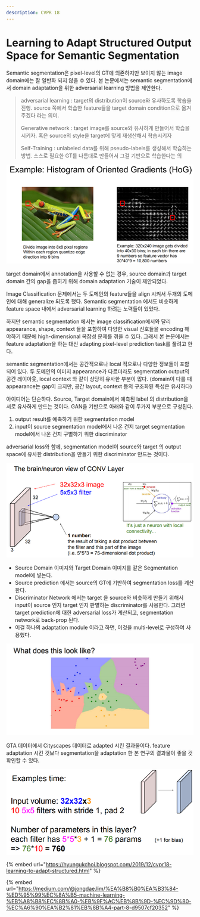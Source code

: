 ```yaml
---
description: CVPR 18
---
```


# Learning to Adapt Structured Output Space for Semantic Segmentation

Semantic segmentation은 pixel-level의 GT에 의존하지만 보이지 않는 image domain에는 잘 일반화 되지 않을 수 있다. 본 논문에서는 semantic segmentation에서 domain adaptation을 위한 adversarial learning 방법을 제안한다.

> adversarial learning : target의 distribution이 source와 유사하도록 학습을 진행. source 쪽에서 학습한 feature들을 target domain condition으로 옮겨주겠다 라는 의미.
>
> Generative network : target image를 source와 유사하게 만들어서 학습을 시키자. 혹은 source의 style을 target에 맞게 재생산해서 학습시키자
>
> Self-Training : unlabeled data를 위해 pseudo-labels를 생성해서 학습하는 방법. 스스로 필요한 GT를 나름대로 만들어서 그걸 기반으로 학습한다는 의

![](../.gitbook/assets/image%20%2880%29.png)

target domain에서 annotation을 사용할 수 없는 경우, source domain과 target domain 간의 gap을 좁히기 위해 domain adaptation 기술이 제안되었다. 

Image Classification 문제에서는 두 도메인의 feature들을 align 시켜서 두개의 도메인에 대해 generalize 되도록 했다. Semantic segmentation 에서도 비슷하게  feature space 내에서 adversarial learning 하려는 노력들이 있었다.

하지만 semantic segmentation 에서는 image classification에서와 달리 appearance, shape, context 들을 포함하여 다양한 visual 신호들을 encoding 해야하기 때문에 high-dimensional 복잡성 문제를 겪을 수 있다. 그래서 본 논문에서는 feature adaptation을 하는 대신 adapting pixel-level prediction task를 풀려고 한다.

semantic segmentation에서는 공간적으로나 local 적으로나 다양한 정보들이 포함되어 있다. 두 도메인의 이미지 appearance가 다르더라도 segmentation output의 공간 레이아웃, local context 와 같이 상당히 유사한 부분이 많다.  \(domain이 다를 때 appearance는 gap이 크지만, 공간 layout, context 등의 구조화된 특성은 유사하다\)

아이디어는 단순하다. Source, Target domain에서 예측된 label 의 distribution을 서로 유사하게 만드는 것이다. GAN을 기반으로 아래와 같이 두가지 부분으로 구성된다.

1. output result를 예측하기 위한 segmentation model
2. input이 source segmentation model에서 나온 건지 target segmentation model에서 나온 건지 구별하기 위한 discriminator

adversarial loss와 함께, segmentation model이 source와 target 의 output space에 유사한 distribution을 만들기 위한 discriminator 만드는 것이다.

![](../.gitbook/assets/image%20%28102%29.png)

* Source Domain 이미지와 Target Domain 이미지를 같은 Segmentation model에 넣는다. 
* Source prediction 에서는 source의 GT에 기반하여 segmentation loss를 계산한다.
* Discriminator Network 에서는 target 을 source와 비슷하게 만들기 위해서 input이 source 인지 target 인지 판별하는 discriminator를 사용한다. 그러면 target prediction에 대한 adversarial loss가 계산되고, segmentation network로 back-prop 된다. 
* 이걸 하나의 adaptation module 이라고 하면, 이것을 multi-level로 구성하여 사용했다.

![](../.gitbook/assets/image%20%28192%29.png)

GTA 데이터에서 Cityscapes 데이터로 adapted 시킨 결과물이다. feature adaptation 시킨 것보다 segmentation을 adaptation 한 본 연구의 결과물이 좋을 것 확인할 수 있다.

![](../.gitbook/assets/image%20%28244%29.png)



{% embed url="https://hyungukchoi.blogspot.com/2019/12/cvpr18-learning-to-adapt-structured.html" %}

{% embed url="https://medium.com/@jongdae.lim/%EA%B8%B0%EA%B3%84-%ED%95%99%EC%8A%B5-machine-learning-%EB%A8%B8%EC%8B%A0-%EB%9F%AC%EB%8B%9D-%EC%9D%80-%EC%A6%90%EA%B2%81%EB%8B%A4-part-8-d9507cf20352" %}




